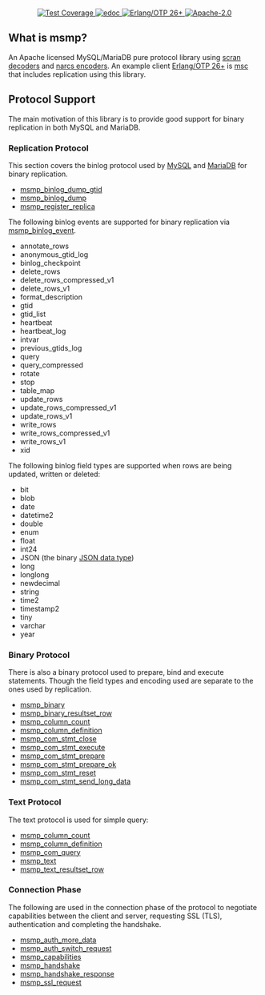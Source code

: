 <br>

<p align="center">
    <a href="https://shortishly.github.io/msmp/cover/">
      <img alt="Test Coverage" src="https://img.shields.io/badge/dynamic/json?url=https%3A%2F%2Fshortishly.github.io%2Fmsmp%2Fcover%2Fcoverage.json&query=%24.total&suffix=%25&style=flat-square&label=Test%20Coverage&color=green">
    </a>
    <a href="https://shortishly.github.io/msmp/edoc/">
      <img alt="edoc" src="https://img.shields.io/badge/Documentation-edoc-green?style=flat-square">
    </a>
    <a href="https://erlang.org/">
      <img alt="Erlang/OTP 26+" src="https://img.shields.io/badge/Erlang%2FOTP-26%2B-green?style=flat-square">
    </a>
    <a href="https://www.apache.org/licenses/LICENSE-2.0">
      <img alt="Apache-2.0" src="https://img.shields.io/github/license/shortishly/msmp?style=flat-square">
    </a>
</p>

## What is msmp?

An Apache licensed MySQL/MariaDB pure protocol library using [scran
decoders][scran] and [narcs encoders][narcs]. An example client
[Erlang/OTP 26+][erlang-org] is [msc][msc] that includes replication
using this library.

## Protocol Support

The main motivation of this library is to provide good support for
binary replication in both MySQL and MariaDB.

### Replication Protocol

This section covers the binlog protocol used by
[MySQL][mysql-replication-protocol] and
[MariaDB][mariadb-replication-protocol] for binary replication.

- [msmp\_binlog\_dump\_gtid](src/msmp_binlog_dump_gtid.erl)
- [msmp\_binlog\_dump](src/msmp_binlog_dump.erl)
- [msmp\_register\_replica](src/msmp_register_replica.erl)

The following binlog events are supported for binary replication via
[msmp\_binlog\_event](src/msmp_binlog_event.erl).

- annotate\_rows
- anonymous\_gtid\_log
- binlog\_checkpoint
- delete\_rows
- delete\_rows\_compressed\_v1
- delete\_rows\_v1
- format\_description
- gtid
- gtid\_list
- heartbeat
- heartbeat\_log
- intvar
- previous\_gtids\_log
- query
- query\_compressed
- rotate
- stop
- table\_map
- update\_rows
- update\_rows\_compressed\_v1
- update\_rows\_v1
- write\_rows
- write\_rows\_compressed\_v1
- write\_rows\_v1
- xid

The following binlog field types are supported when rows are being
updated, written or deleted:

- bit
- blob
- date
- datetime2
- double
- enum
- float
- int24
- JSON (the binary [JSON data type][mysql-json-data-type])
- long
- longlong
- newdecimal
- string
- time2
- timestamp2
- tiny
- varchar
- year

### Binary Protocol

There is also a binary protocol used to prepare, bind and execute
statements. Though the field types and encoding used are separate to
the ones used by replication.

- [msmp\_binary](src/msmp_binary.erl)
- [msmp\_binary\_resultset\_row](src/msmp_binary_resultset_row.erl)
- [msmp\_column\_count](src/msmp_column_count.erl)
- [msmp\_column\_definition](src/msmp_column_definition.erl)
- [msmp\_com\_stmt\_close](src/msmp_com_stmt_close.erl)
- [msmp\_com\_stmt\_execute](src/msmp_com_stmt_execute.erl)
- [msmp\_com\_stmt\_prepare](src/msmp_com_stmt_prepare.erl)
- [msmp\_com\_stmt\_prepare\_ok](src/msmp_com_stmt_prepare_ok.erl)
- [msmp\_com\_stmt\_reset](src/msmp_com_stmt_reset.erl)
- [msmp\_com\_stmt\_send\_long\_data](src/msmp_com_stmt_send_long_data.erl)

### Text Protocol

The text protocol is used for simple query:

- [msmp\_column\_count](src/msmp_column_count.erl)
- [msmp\_column\_definition](src/msmp_column_definition.erl)
- [msmp\_com\_query](src/msmp_com_query.erl)
- [msmp\_text](src/msmp_text.erl)
- [msmp\_text\_resultset\_row](src/msmp_text_resultset_row.erl)

### Connection Phase

The following are used in the connection phase of the protocol to
negotiate capabilities between the client and server, requesting SSL
(TLS), authentication and completing the handshake.

- [msmp\_auth\_more\_data](src/msmp_auth_more_data.erl)
- [msmp\_auth\_switch\_request](src/msmp_auth_switch_request.erl)
- [msmp\_capabilities](src/msmp_capabilities.erl)
- [msmp\_handshake](src/msmp_handshake.erl)
- [msmp\_handshake\_response](src/msmp_handshake_response.erl)
- [msmp\_ssl\_request](src/msmp_ssl_request.erl)

[erlang-org]: https://www.erlang.org
[mariadb-replication-protocol]: https://mariadb.com/kb/en/replication-protocol/
[msc]: https://github.com/shortishly/msc
[mysql-json-data-type]: https://dev.mysql.com/doc/refman/8.0/en/json.html
[mysql-replication-protocol]: https://dev.mysql.com/doc/dev/mysql-server/latest/page_protocol_replication.html
[narcs]: https://github.com/shortishly/narcs
[scran]: https://github.com/shortishly/scran
